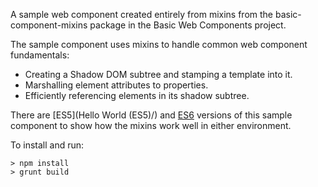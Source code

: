 A sample web component created entirely from mixins from the
basic-component-mixins package in the Basic Web Components project.

The sample component uses mixins to handle common web component fundamentals:
* Creating a Shadow DOM subtree and stamping a template into it.
* Marshalling element attributes to properties.
* Efficiently referencing elements in its shadow subtree.

There are [ES5](Hello World \(ES5\)/) and [ES6](src/GreetElement.js)
versions of this sample component to show how the mixins work well in either
environment.

To install and run:

    > npm install
    > grunt build
